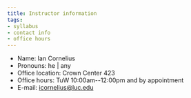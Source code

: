 ```yaml
---
title: Instructor information
tags:
- syllabus
- contact info
- office hours
---
```

- Name: Ian Cornelius
- Pronouns: he | any
- Office location: Crown Center 423
- Office hours: TuW 10:00am--12:00pm and by appointment
- E-mail: <icornelius@luc.edu>
